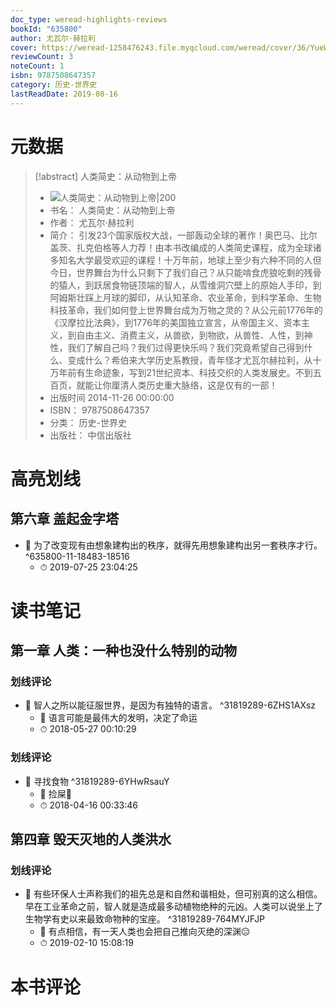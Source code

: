 ```yaml
---
doc_type: weread-highlights-reviews
bookId: "635800"
author: 尤瓦尔·赫拉利
cover: https://weread-1258476243.file.myqcloud.com/weread/cover/36/YueWen_635800/t7_YueWen_635800.jpg
reviewCount: 3
noteCount: 1
isbn: 9787508647357
category: 历史-世界史
lastReadDate: 2019-08-16
---
```

# 元数据
> [!abstract] 人类简史：从动物到上帝
> - ![ 人类简史：从动物到上帝|200](https://weread-1258476243.file.myqcloud.com/weread/cover/36/YueWen_635800/t7_YueWen_635800.jpg)
> - 书名： 人类简史：从动物到上帝
> - 作者： 尤瓦尔·赫拉利
> - 简介： 引发23个国家版权大战，一部轰动全球的著作！奥巴马、比尔盖茨、扎克伯格等人力荐！由本书改编成的人类简史课程，成为全球诸多知名大学最受欢迎的课程！十万年前，地球上至少有六种不同的人但今日，世界舞台为什么只剩下了我们自己？从只能啃食虎狼吃剩的残骨的猿人，到跃居食物链顶端的智人，从雪维洞穴壁上的原始人手印，到阿姆斯壮踩上月球的脚印，从认知革命、农业革命，到科学革命、生物科技革命，我们如何登上世界舞台成为万物之灵的？从公元前1776年的《汉摩拉比法典》，到1776年的美国独立宣言，从帝国主义、资本主义，到自由主义、消费主义，从兽欲，到物欲，从兽性、人性，到神性，我们了解自己吗？我们过得更快乐吗？我们究竟希望自己得到什么、变成什么？希伯来大学历史系教授，青年怪才尤瓦尔赫拉利，从十万年前有生命迹象，写到21世纪资本、科技交织的人类发展史。不到五百页，就能让你厘清人类历史重大脉络，这是仅有的一部！
> - 出版时间 2014-11-26 00:00:00
> - ISBN： 9787508647357
> - 分类： 历史-世界史
> - 出版社： 中信出版社

# 高亮划线

## 第六章 盖起金字塔


- 📌 为了改变现有由想象建构出的秩序，就得先用想象建构出另一套秩序才行。 ^635800-11-18483-18516
    - ⏱ 2019-07-25 23:04:25 
# 读书笔记

## 第一章 人类：一种也没什么特别的动物

### 划线评论
- 📌 智人之所以能征服世界，是因为有独特的语言。  ^31819289-6ZHS1AXsz
    - 💭 语言可能是最伟大的发明，决定了命运
    - ⏱ 2018-05-27 00:10:29

### 划线评论
- 📌 寻找食物  ^31819289-6YHwRsauY
    - 💭 捡屎💩
    - ⏱ 2018-04-16 00:33:46
   
## 第四章 毁天灭地的人类洪水

### 划线评论
- 📌 有些环保人士声称我们的祖先总是和自然和谐相处，但可别真的这么相信。早在工业革命之前，智人就是造成最多动植物绝种的元凶。人类可以说坐上了生物学有史以来最致命物种的宝座。  ^31819289-764MYJFJP
    - 💭 有点相信，有一天人类也会把自己推向灭绝的深渊😑
    - ⏱ 2019-02-10 15:08:19
   
# 本书评论
